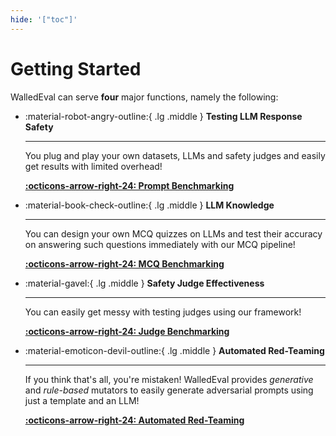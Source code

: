 ```yaml
---
hide: '["toc"]'
---
```

# Getting Started

WalledEval can serve **four** major functions, namely the following:

<div class="grid cards" markdown>

-   :material-robot-angry-outline:{ .lg .middle }  __Testing LLM Response Safety__

    ---

    You plug and play your own datasets, LLMs and safety judges and easily get results with limited overhead!

    [**:octicons-arrow-right-24: Prompt Benchmarking**](prompts.md)

-   :material-book-check-outline:{ .lg .middle }  __LLM Knowledge__

    ---

    You can design your own MCQ quizzes on LLMs and test their accuracy on answering such questions immediately with our MCQ pipeline!

    [**:octicons-arrow-right-24: MCQ Benchmarking**](mcq.md)

-   :material-gavel:{ .lg .middle }  __Safety Judge Effectiveness__

    ---

    You can easily get messy with testing judges using our framework!

    [**:octicons-arrow-right-24: Judge Benchmarking**](judges.md)

<!-- -   :material-library:{ .lg .middle }  __Extensive Prompt Template Database__

    ---

    Get your hands on a wide array of prompt templates compiled from various papers and codebases using WalledEval's Prompt Template Database!

    [**:octicons-arrow-right-24: Prompt Template Database**](templates.md) -->

-   :material-emoticon-devil-outline:{ .lg .middle }  __Automated Red-Teaming__

    ---

    If you think that's all, you're mistaken! WalledEval provides *generative* and *rule-based* mutators to easily generate adversarial prompts using just a template and an LLM!

    [**:octicons-arrow-right-24: Automated Red-Teaming**](auto-red-teaming.md)

</div>